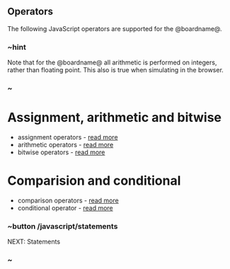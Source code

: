 ## Operators

The following JavaScript operators are supported for the @boardname@.

### ~hint
Note that for the @boardname@ all arithmetic is performed on integers, rather than floating point.
This also is true when simulating in the browser.
### ~

# Assignment, arithmetic and bitwise

* assignment operators - [read more](http://devdocs.io/javascript/operators/assignment_operators)
* arithmetic operators - [read more](http://devdocs.io/javascript/operators/arithmetic_operators) 
* bitwise operators - [read more](http://devdocs.io/javascript/operators/bitwise_operators)

# Comparision and conditional

* comparison operators - [read more](http://devdocs.io/javascript/operators/comparison_operators)
* conditional operator - [read more](http://devdocs.io/javascript/operators/conditional_operator)

### ~button /javascript/statements
NEXT: Statements
### ~